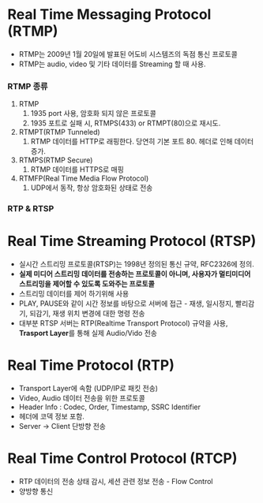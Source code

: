Real Time Messaging Protocol (RTMP)
=============================
- RTMP는 2009년 1월 20일에 발표된 어도비 시스템즈의 독점 통신 프로토콜
- RTMP는 audio, video 및 기타 데이터를 Streaming 할 때 사용. 
  
### RTMP 종류
1. RTMP 
   1. 1935 port 사용, 암호화 되지 않은 프로토콜
   2. 1935 포트로 실패 시, RTMPS(433) or RTMPT(80)으로 재시도.
2. RTMPT(RTMP Tunneled) 
   1. RTMP 데이터를 HTTP로 래핑한다. 당연히 기본 포트 80. 헤더로 인해 데이터 증가.
3. RTMPS(RTMP Secure)
   1. RTMP 데이터를 HTTPS로 매핑 
4. RTMFP(Real Time Media Flow Protocol) 
   1. UDP에서 동작, 항상 암호화된 상태로 전송

### RTP & RTSP
Real Time Streaming Protocol (RTSP)
===================================
- 실시간 스트리밍 프로토콜(RTSP)는 1998년 정의된 통신 규약, RFC2326에 정의.
- **실제 미디어 스트리밍 데이터를 전송하는 프로토콜이 아니며, 사용자가 멀티미디어 스트리밍을 제어할 수 있도록 도와주는 프로토콜**
- 스트리밍 데이터를 제어 하기위해 사용 
- PLAY, PAUSE와 같이 시간 정보를 바탕으로 서버에 접근 - 재생, 일시정지, 빨리감기, 되감기, 재생 위치 변경에 대한 명령 전송
- 대부분 RTSP 서버는 RTP(Realtime Transport Protocol) 규약을 사용, **Trasport Layer**를 통해 실제 Audio/Vido 전송
  

Real Time Protocol (RTP)
===========================
- Transport Layer에 속함 (UDP/IP로 패킷 전송)
- Video, Audio 데이터 전송을 위한 프로토콜
- Header Info : Codec, Order, Timestamp, SSRC Identifier
- 헤더에 코덱 정보 포함.
- Server -> Client 단방향 전송

Real Time Control Protocol (RTCP)
================================
- RTP 데이터의 전송 상태 감시, 세션 관련 정보 전송 - Flow Control
- 양방향 통신
